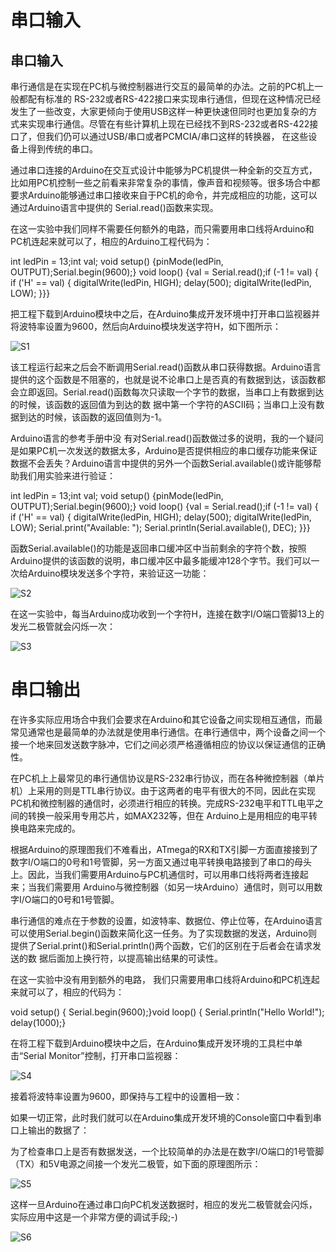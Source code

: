 # 串口输入

## 串口输入

串行通信是在实现在PC机与微控制器进行交互的最简单的办法。之前的PC机上一般都配有标准的 RS-232或者RS-422接口来实现串行通信，但现在这种情况已经发生了一些改变，大家更倾向于使用USB这样一种更快速但同时也更加复杂的方式来实现串行通信。尽管在有些计算机上现在已经找不到RS-232或者RS-422接口了，但我们仍可以通过USB/串口或者PCMCIA/串口这样的转换器， 在这些设备上得到传统的串口。

通过串口连接的Arduino在交互式设计中能够为PC机提供一种全新的交互方式，比如用PC机控制一些之前看来非常复杂的事情，像声音和视频等。很多场合中都要求Arduino能够通过串口接收来自于PC机的命令，并完成相应的功能，这可以通过Arduino语言中提供的 Serial.read()函数来实现。

在这一实验中我们同样不需要任何额外的电路，而只需要用串口线将Arduino和PC机连起来就可以了，相应的Arduino工程代码为：

int ledPin = 13;int val; void setup() {pinMode(ledPin, OUTPUT);Serial.begin(9600);} void loop() {val = Serial.read();if (-1 != val) {    if ('H' == val) {      digitalWrite(ledPin, HIGH);      delay(500);      digitalWrite(ledPin, LOW);    }}}

把工程下载到Arduino模块中之后，在Arduino集成开发环境中打开串口监视器并将波特率设置为9600，然后向Arduino模块发送字符H，如下图所示：

![S1](assets/s1.png)

该工程运行起来之后会不断调用Serial.read()函数从串口获得数据。Arduino语言提供的这个函数是不阻塞的，也就是说不论串口上是否真的有数据到达，该函数都会立即返回。Serial.read()函数每次只读取一个字节的数据，当串口上有数据到达的时候，该函数的返回值为到达的数 据中第一个字符的ASCII码；当串口上没有数据到达的时候，该函数的返回值则为-1。

Arduino语言的参考手册中没 有对Serial.read()函数做过多的说明，我的一个疑问是如果PC机一次发送的数据太多，Arduino是否提供相应的串口缓存功能来保证数据不会丢失？Arduino语言中提供的另外一个函数Serial.available()或许能够帮助我们用实验来进行验证：

int ledPin = 13;int val; void setup() {pinMode(ledPin, OUTPUT);Serial.begin(9600);} void loop() {val = Serial.read();if (-1 != val) {    if ('H' == val) {      digitalWrite(ledPin, HIGH);      delay(500);      digitalWrite(ledPin, LOW); Serial.print("Available: ");      Serial.println(Serial.available(), DEC);    }}}

函数Serial.available()的功能是返回串口缓冲区中当前剩余的字符个数，按照Arduino提供的该函数的说明，串口缓冲区中最多能缓冲128个字节。我们可以一次给Arduino模块发送多个字符，来验证这一功能：

![S2](assets/s2.png)

在这一实验中，每当Arduino成功收到一个字符H，连接在数字I/O端口管脚13上的发光二极管就会闪烁一次：

![S3](assets/s3.jpeg)
# 串口输出



在许多实际应用场合中我们会要求在Arduino和其它设备之间实现相互通信，而最常见通常也是最简单的办法就是使用串行通信。在串行通信中，两个设备之间一个接一个地来回发送数字脉冲，它们之间必须严格遵循相应的协议以保证通信的正确性。

在PC机上上最常见的串行通信协议是RS-232串行协议，而在各种微控制器（单片机）上采用的则是TTL串行协议。由于这两者的电平有很大的不同，因此在实现PC机和微控制器的通信时，必须进行相应的转换。完成RS-232电平和TTL电平之间的转换一般采用专用芯片，如MAX232等，但在 Arduino上是用相应的电平转换电路来完成的。

根据Arduino的原理图我们不难看出，ATmega的RX和TX引脚一方面直接接到了数字I/O端口的0号和1号管脚，另一方面又通过电平转换电路接到了串口的母头上。因此，当我们需要用Arduino与PC机通信时，可以用串口线将两者连接起来；当我们需要用 Arduino与微控制器（如另一块Arduino）通信时，则可以用数字I/O端口的0号和1号管脚。

串行通信的难点在于参数的设置，如波特率、数据位、停止位等，在Arduino语言可以使用Serial.begin()函数来简化这一任务。为了实现数据的发送，Arduino则提供了Serial.print()和Serial.println()两个函数，它们的区别在于后者会在请求发送的数 据后面加上换行符，以提高输出结果的可读性。

在这一实验中没有用到额外的电路， 我们只需要用串口线将Arduino和PC机连起来就可以了，相应的代码为：

void setup() { Serial.begin(9600);}void loop() { Serial.println("Hello World!"); delay(1000);}

在将工程下载到Arduino模块中之后，在Arduino集成开发环境的工具栏中单击“Serial Monitor”控制，打开串口监视器：

![S4](assets/s4.png)

接着将波特率设置为9600，即保持与工程中的设置相一致：

如果一切正常，此时我们就可以在Arduino集成开发环境的Console窗口中看到串口上输出的数据了：

为了检查串口上是否有数据发送，一个比较简单的办法是在数字I/O端口的1号管脚（TX）和5V电源之间接一个发光二极管，如下面的原理图所示：

![S5](assets/s5.png)

这样一旦Arduino在通过串口向PC机发送数据时，相应的发光二极管就会闪烁，实际应用中这是一个非常方便的调试手段;-)

![S6](assets/s6.jpeg)